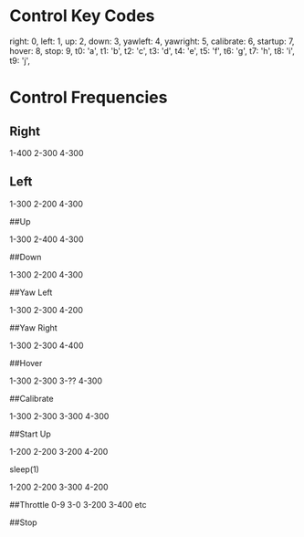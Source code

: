 # Control Key Codes
right: 0,
left: 1,
up: 2,
down: 3,
yawleft: 4,
yawright: 5,
calibrate: 6,
startup: 7,
hover: 8,
stop: 9,
t0: 'a',
t1: 'b',
t2: 'c',
t3: 'd',
t4: 'e',
t5: 'f',
t6: 'g',
t7: 'h',
t8: 'i',
t9: 'j',

# Control Frequencies

## Right

1-400
2-300
4-300

## Left

1-300
2-200
4-300

##Up

1-300
2-400
4-300

##Down

1-300
2-200
4-300

##Yaw Left

1-300
2-300
4-200

##Yaw Right

1-300
2-300
4-400

##Hover

1-300
2-300
3-??
4-300

##Calibrate

1-300
2-300
3-300
4-300

##Start Up

1-200
2-200
3-200
4-200

sleep(1)

1-200
2-200
3-300
4-200

##Throttle 0-9
3-0
3-200
3-400
etc

##Stop
